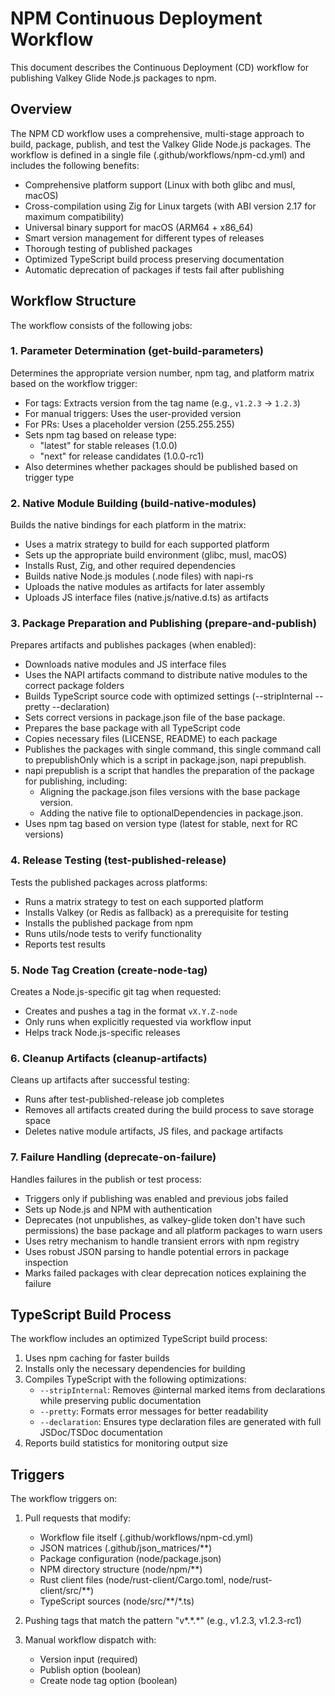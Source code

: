 # NPM Continuous Deployment Workflow

This document describes the Continuous Deployment (CD) workflow for publishing Valkey Glide Node.js packages to npm.

## Overview

The NPM CD workflow uses a comprehensive, multi-stage approach to build, package, publish, and test the Valkey Glide Node.js packages. The workflow is defined in a single file (.github/workflows/npm-cd.yml) and includes the following benefits:

- Comprehensive platform support (Linux with both glibc and musl, macOS)
- Cross-compilation using Zig for Linux targets (with ABI version 2.17 for maximum compatibility)
- Universal binary support for macOS (ARM64 + x86_64)
- Smart version management for different types of releases
- Thorough testing of published packages
- Optimized TypeScript build process preserving documentation
- Automatic deprecation of packages if tests fail after publishing

## Workflow Structure

The workflow consists of the following jobs:

### 1. Parameter Determination (get-build-parameters)

Determines the appropriate version number, npm tag, and platform matrix based on the workflow trigger:

- For tags: Extracts version from the tag name (e.g., `v1.2.3` → `1.2.3`)
- For manual triggers: Uses the user-provided version
- For PRs: Uses a placeholder version (255.255.255)
- Sets npm tag based on release type:
  - "latest" for stable releases (1.0.0)
  - "next" for release candidates (1.0.0-rc1)
- Also determines whether packages should be published based on trigger type

### 2. Native Module Building (build-native-modules)

Builds the native bindings for each platform in the matrix:

- Uses a matrix strategy to build for each supported platform
- Sets up the appropriate build environment (glibc, musl, macOS)
- Installs Rust, Zig, and other required dependencies
- Builds native Node.js modules (.node files) with napi-rs
- Uploads the native modules as artifacts for later assembly
- Uploads JS interface files (native.js/native.d.ts) as artifacts

### 3. Package Preparation and Publishing (prepare-and-publish)

Prepares artifacts and publishes packages (when enabled):

- Downloads native modules and JS interface files
- Uses the NAPI artifacts command to distribute native modules to the correct package folders
- Builds TypeScript source code with optimized settings (--stripInternal --pretty --declaration)
- Sets correct versions in package.json file of the base package.
- Prepares the base package with all TypeScript code
- Copies necessary files (LICENSE, README) to each package
- Publishes the packages with single command, this single command call to prepublishOnly which is a script in package.json, napi prepublish.
- napi prepublish is a script that handles the preparation of the package for publishing, including:
  - Aligning the package.json files versions with the base package version.
  - Adding the native file to optionalDependencies in package.json.
- Uses npm tag based on version type (latest for stable, next for RC versions)

### 4. Release Testing (test-published-release)

Tests the published packages across platforms:

- Runs a matrix strategy to test on each supported platform
- Installs Valkey (or Redis as fallback) as a prerequisite for testing
- Installs the published package from npm
- Runs utils/node tests to verify functionality
- Reports test results

### 5. Node Tag Creation (create-node-tag)

Creates a Node.js-specific git tag when requested:

- Creates and pushes a tag in the format `vX.Y.Z-node`
- Only runs when explicitly requested via workflow input
- Helps track Node.js-specific releases

### 6. Cleanup Artifacts (cleanup-artifacts)

Cleans up artifacts after successful testing:

- Runs after test-published-release job completes
- Removes all artifacts created during the build process to save storage space
- Deletes native module artifacts, JS files, and package artifacts

### 7. Failure Handling (deprecate-on-failure)

Handles failures in the publish or test process:

- Triggers only if publishing was enabled and previous jobs failed
- Sets up Node.js and NPM with authentication
- Deprecates (not unpublishes, as valkey-glide token don't have such permissions) the base package and all platform packages to warn users
- Uses retry mechanism to handle transient errors with npm registry
- Uses robust JSON parsing to handle potential errors in package inspection
- Marks failed packages with clear deprecation notices explaining the failure

## TypeScript Build Process

The workflow includes an optimized TypeScript build process:

1. Uses npm caching for faster builds
2. Installs only the necessary dependencies for building
3. Compiles TypeScript with the following optimizations:
    - `--stripInternal`: Removes @internal marked items from declarations while preserving public documentation
    - `--pretty`: Formats error messages for better readability
    - `--declaration`: Ensures type declaration files are generated with full JSDoc/TSDoc documentation
4. Reports build statistics for monitoring output size

## Triggers

The workflow triggers on:

1. Pull requests that modify:
    - Workflow file itself (.github/workflows/npm-cd.yml)
    - JSON matrices (.github/json_matrices/**)
    - Package configuration (node/package.json)
    - NPM directory structure (node/npm/**)
    - Rust client files (node/rust-client/Cargo.toml, node/rust-client/src/**)
    - TypeScript sources (node/src/**/*.ts)
2. Pushing tags that match the pattern "v*.*.\*" (e.g., v1.2.3, v1.2.3-rc1)

3. Manual workflow dispatch with:
    - Version input (required)
    - Publish option (boolean)
    - Create node tag option (boolean)
